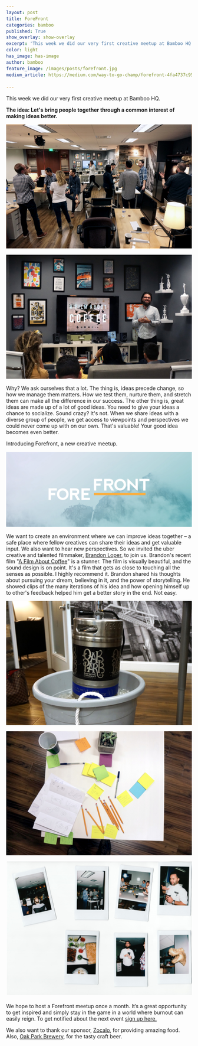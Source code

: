 ```yaml
---
layout: post
title: ForeFront
categories: bamboo
published: True
show_overlay: show-overlay
excerpt: 'This week we did our very first creative meetup at Bamboo HQ. '
color: light
has_image: has-image
author: bamboo
feature_image: /images/posts/forefront.jpg
medium_article: https://medium.com/way-to-go-champ/forefront-4fa4737c954b#.abwuz27fa

---
```


This week we did our very first creative meetup at Bamboo HQ.

**The idea: Let's bring people together through a common interest of making ideas better.** 

![ForeFront](/images/posts/forefront-01.jpg)

![ForeFront](/images/posts/forefront-03.jpg)


Why? We ask ourselves that a lot. The thing is, ideas precede change, so how we manage them matters. How we test them, nurture them, and stretch them can make all the difference in our success. The other thing is, great ideas are made up of a lot of good ideas. You need to give your ideas a chance to socialize. Sound crazy? It's not. When we share ideas with a diverse group of people, we get access to viewpoints and perspectives we could never come up with on our own. That's valuable! Your good idea becomes even better. 

Introducing Forefront, a new creative meetup.

![ForeFront](/images/posts/forefront-inline.jpg)

We want to create an environment where we can improve ideas together – a safe place where fellow creatives can share their ideas and get valuable input. We also want to hear new perspectives. So we invited the uber creative and talented filmmaker, [Brandon Loper](https://twitter.com/bloper), to join us. Brandon's recent film "[A Film About Coffee](http://afilmaboutcoffee.com/)" is a stunner. The film is visually beautiful, and the sound design is on point. It's a film that gets as close to touching all the senses as possible. I highly recommend it. Brandon shared his thoughts about pursuing your dream, believing in it, and the power of storytelling. He showed clips of the many iterations of his idea and how opening himself up to other's feedback helped him get a better story in the end. Not easy.

![ForeFront](/images/posts/forefront-02.jpg)

![ForeFront](/images/posts/forefront-04.jpg)

![ForeFront](/images/posts/forefront-05.jpg)


We hope to host a Forefront meetup once a month. It’s a great opportunity to get inspired and simply stay in the game in a world where burnout can easily reign. To get notified about the next event [sign up here.](http://eepurl.com/bDS3qr)

We also want to thank our sponsor, [Zocalo](http://zocalosacramento.com), for providing amazing food. Also, [Oak Park Brewery](http://www.opbrewco.com/), for the tasty craft beer.  